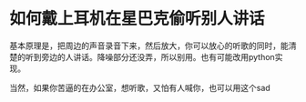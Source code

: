 # 如何戴上耳机在星巴克偷听别人讲话

基本原理是，把周边的声音录音下来，然后放大，你可以放心的听歌的同时，能清楚的听到旁边的人讲话。降噪部分还没弄，所以别用。也有可能改用python实现。

当然，如果你苦逼的在办公室，想听歌，又怕有人喊你，也可以用这个sad
